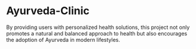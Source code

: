 # Ayurveda-Clinic
By providing users with personalized health  solutions, this project not only promotes a natural and balanced approach to health but also  encourages the adoption of Ayurveda in modern lifestyles.
